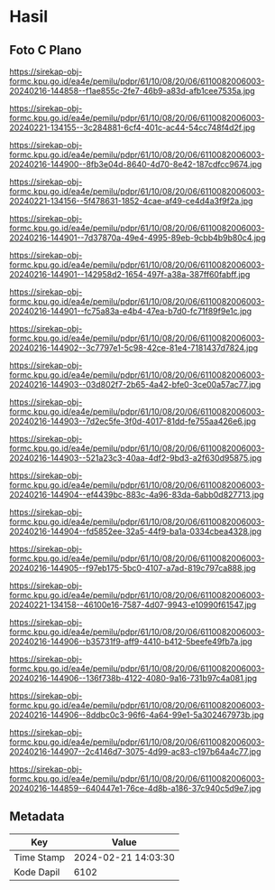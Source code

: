 # Hasil

## Foto C Plano

https://sirekap-obj-formc.kpu.go.id/ea4e/pemilu/pdpr/61/10/08/20/06/6110082006003-20240216-144858--f1ae855c-2fe7-46b9-a83d-afb1cee7535a.jpg

https://sirekap-obj-formc.kpu.go.id/ea4e/pemilu/pdpr/61/10/08/20/06/6110082006003-20240221-134155--3c284881-6cf4-401c-ac44-54cc748f4d2f.jpg

https://sirekap-obj-formc.kpu.go.id/ea4e/pemilu/pdpr/61/10/08/20/06/6110082006003-20240216-144900--8fb3e04d-8640-4d70-8e42-187cdfcc9674.jpg

https://sirekap-obj-formc.kpu.go.id/ea4e/pemilu/pdpr/61/10/08/20/06/6110082006003-20240221-134156--5f478631-1852-4cae-af49-ce4d4a3f9f2a.jpg

https://sirekap-obj-formc.kpu.go.id/ea4e/pemilu/pdpr/61/10/08/20/06/6110082006003-20240216-144901--7d37870a-49e4-4995-89eb-9cbb4b9b80c4.jpg

https://sirekap-obj-formc.kpu.go.id/ea4e/pemilu/pdpr/61/10/08/20/06/6110082006003-20240216-144901--142958d2-1654-497f-a38a-387ff60fabff.jpg

https://sirekap-obj-formc.kpu.go.id/ea4e/pemilu/pdpr/61/10/08/20/06/6110082006003-20240216-144901--fc75a83a-e4b4-47ea-b7d0-fc71f89f9e1c.jpg

https://sirekap-obj-formc.kpu.go.id/ea4e/pemilu/pdpr/61/10/08/20/06/6110082006003-20240216-144902--3c7797e1-5c98-42ce-81e4-7181437d7824.jpg

https://sirekap-obj-formc.kpu.go.id/ea4e/pemilu/pdpr/61/10/08/20/06/6110082006003-20240216-144903--03d802f7-2b65-4a42-bfe0-3ce00a57ac77.jpg

https://sirekap-obj-formc.kpu.go.id/ea4e/pemilu/pdpr/61/10/08/20/06/6110082006003-20240216-144903--7d2ec5fe-3f0d-4017-81dd-fe755aa426e6.jpg

https://sirekap-obj-formc.kpu.go.id/ea4e/pemilu/pdpr/61/10/08/20/06/6110082006003-20240216-144903--521a23c3-40aa-4df2-9bd3-a2f630d95875.jpg

https://sirekap-obj-formc.kpu.go.id/ea4e/pemilu/pdpr/61/10/08/20/06/6110082006003-20240216-144904--ef4439bc-883c-4a96-83da-6abb0d827713.jpg

https://sirekap-obj-formc.kpu.go.id/ea4e/pemilu/pdpr/61/10/08/20/06/6110082006003-20240216-144904--fd5852ee-32a5-44f9-ba1a-0334cbea4328.jpg

https://sirekap-obj-formc.kpu.go.id/ea4e/pemilu/pdpr/61/10/08/20/06/6110082006003-20240216-144905--f97eb175-5bc0-4107-a7ad-819c797ca888.jpg

https://sirekap-obj-formc.kpu.go.id/ea4e/pemilu/pdpr/61/10/08/20/06/6110082006003-20240221-134158--46100e16-7587-4d07-9943-e10990f61547.jpg

https://sirekap-obj-formc.kpu.go.id/ea4e/pemilu/pdpr/61/10/08/20/06/6110082006003-20240216-144906--b35731f9-aff9-4410-b412-5beefe49fb7a.jpg

https://sirekap-obj-formc.kpu.go.id/ea4e/pemilu/pdpr/61/10/08/20/06/6110082006003-20240216-144906--136f738b-4122-4080-9a16-731b97c4a081.jpg

https://sirekap-obj-formc.kpu.go.id/ea4e/pemilu/pdpr/61/10/08/20/06/6110082006003-20240216-144906--8ddbc0c3-96f6-4a64-99e1-5a302467973b.jpg

https://sirekap-obj-formc.kpu.go.id/ea4e/pemilu/pdpr/61/10/08/20/06/6110082006003-20240216-144907--2c4146d7-3075-4d99-ac83-c197b64a4c77.jpg

https://sirekap-obj-formc.kpu.go.id/ea4e/pemilu/pdpr/61/10/08/20/06/6110082006003-20240216-144859--640447e1-76ce-4d8b-a186-37c940c5d9e7.jpg


## Metadata

| Key        | Value               |
| ---------- | ------------------- |
| Time Stamp | 2024-02-21 14:03:30 |
| Kode Dapil | 6102                |



